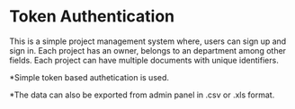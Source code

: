 # Token Authentication  
This is a simple project management system where, users can sign up and sign in. 
Each project has an owner, belongs to an department among other fields. 
Each project can have multiple documents with unique identifiers. 

*Simple token based authetication is used.

*The data can also be exported from admin panel in .csv or .xls format.

